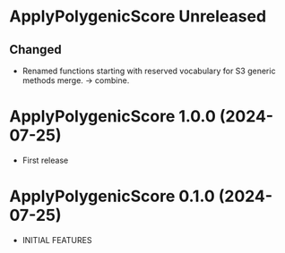 # ApplyPolygenicScore Unreleased

## Changed
* Renamed functions starting with reserved vocabulary for S3 generic methods merge. -> combine.

# ApplyPolygenicScore 1.0.0 (2024-07-25)

* First release

# ApplyPolygenicScore 0.1.0 (2024-07-25)

* INITIAL FEATURES
